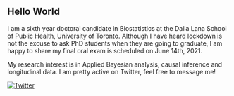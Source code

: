 ## Hello World 

I am a sixth year doctoral candidate in Biostatistics at the Dalla Lana School of Public Health, University of Toronto. Although I have heard lockdown is not the excuse to ask PhD students when they are going to graduate, I am happy to share my final oral exam is scheduled on June 14th, 2021. 

My research interest is in Applied Bayesian analysis, causal inference and longitudinal data. I am pretty active on Twitter, feel free to message me!

[![Twitter](https://cdn.exclaimer.com/Handbook%20Images/twitter-icon_32x32.png)](https://twitter.com/KuanLiu2)
